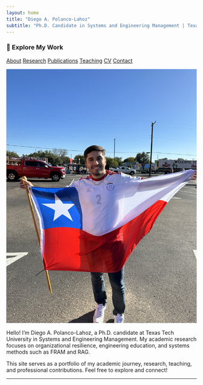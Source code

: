 ```yaml
---
layout: home
title: "Diego A. Polanco-Lahoz"
subtitle: "Ph.D. Candidate in Systems and Engineering Management | Texas Tech University"
---
```

### 🔗 Explore My Work

<p>
  <a href="/about/" class="btn btn--primary">About</a>
  <a href="/research/" class="btn btn--primary">Research</a>
  <a href="/publications/" class="btn btn--primary">Publications</a>
  <a href="/teaching/" class="btn btn--primary">Teaching</a>
  <a href="/cv/" class="btn btn--primary">CV</a>
  <a href="/contact/" class="btn btn--primary">Contact</a>
</p>

![Diego with Chilean Flag](/images/intro-photo.jpg)


Hello! I’m Diego A. Polanco-Lahoz, a Ph.D. candidate at Texas Tech University in Systems and Engineering Management. My academic research focuses on organizational resilience, engineering education, and systems methods such as FRAM and RAG.

This site serves as a portfolio of my academic journey, research, teaching, and professional contributions. Feel free to explore and connect!

---



